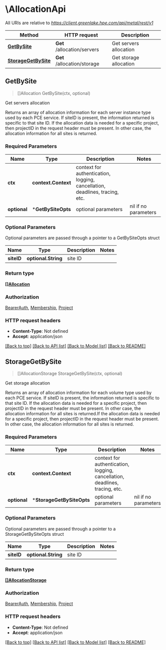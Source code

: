 # \AllocationApi

All URIs are relative to *https://client.greenlake.hpe.com/api/metal/rest/v1*

Method | HTTP request | Description
------------- | ------------- | -------------
[**GetBySite**](AllocationApi.md#GetBySite) | **Get** /allocation/servers | Get servers allocation
[**StorageGetBySite**](AllocationApi.md#StorageGetBySite) | **Get** /allocation/storage | Get storage allocation



## GetBySite

> []Allocation GetBySite(ctx, optional)

Get servers allocation

Returns an array of allocation information for each server instance type used by each PCE service. If siteID is present, the information returned is specific to that site ID. If the allocation data is needed for a specific project, then projectID in the request header must be present. In other case, the allocation information for all sites is returned.

### Required Parameters


Name | Type | Description  | Notes
------------- | ------------- | ------------- | -------------
**ctx** | **context.Context** | context for authentication, logging, cancellation, deadlines, tracing, etc.
 **optional** | ***GetBySiteOpts** | optional parameters | nil if no parameters

### Optional Parameters

Optional parameters are passed through a pointer to a GetBySiteOpts struct


Name | Type | Description  | Notes
------------- | ------------- | ------------- | -------------
 **siteID** | **optional.String**| site ID | 

### Return type

[**[]Allocation**](Allocation.md)

### Authorization

[BearerAuth](../README.md#BearerAuth), [Membership](../README.md#Membership), [Project](../README.md#Project)

### HTTP request headers

- **Content-Type**: Not defined
- **Accept**: application/json

[[Back to top]](#) [[Back to API list]](../README.md#documentation-for-api-endpoints)
[[Back to Model list]](../README.md#documentation-for-models)
[[Back to README]](../README.md)


## StorageGetBySite

> []AllocationStorage StorageGetBySite(ctx, optional)

Get storage allocation

Returns an array of allocation information for each volume type used by each PCE service. If siteID is present, the information returned is specific to that site ID. If the allocation data is needed for a specific project, then projectID in the request header must be present. In other case, the allocation information for all sites is returned.If the allocation data is needed for a specific project, then projectID in the request header must be present. In other case, the allocation information for all sites is returned.

### Required Parameters


Name | Type | Description  | Notes
------------- | ------------- | ------------- | -------------
**ctx** | **context.Context** | context for authentication, logging, cancellation, deadlines, tracing, etc.
 **optional** | ***StorageGetBySiteOpts** | optional parameters | nil if no parameters

### Optional Parameters

Optional parameters are passed through a pointer to a StorageGetBySiteOpts struct


Name | Type | Description  | Notes
------------- | ------------- | ------------- | -------------
 **siteID** | **optional.String**| site ID | 

### Return type

[**[]AllocationStorage**](AllocationStorage.md)

### Authorization

[BearerAuth](../README.md#BearerAuth), [Membership](../README.md#Membership), [Project](../README.md#Project)

### HTTP request headers

- **Content-Type**: Not defined
- **Accept**: application/json

[[Back to top]](#) [[Back to API list]](../README.md#documentation-for-api-endpoints)
[[Back to Model list]](../README.md#documentation-for-models)
[[Back to README]](../README.md)


